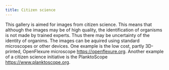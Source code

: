 ```yaml
---
title: Citizen science
---
```


This gallery is aimed for images from citizen science. This means that although the images may be of high quality, the identification of organisms is not made by trained experts. Thus there may be uncertainty of the identity of organims. The images can be aquired using standard microscopes or other devices. One example is the low cost, partly 3D-printed, OpenFlexure microscope https://openflexure.org. Another example of a citizen science initiative is the PlanktoScope https://www.planktoscope.org.
